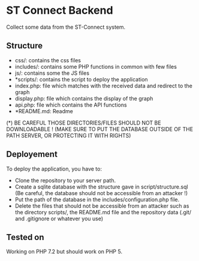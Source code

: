 # ST Connect Backend

Collect some data from the ST-Connect system.

## Structure

 - css/: contains the css files
 - includes/: contains some PHP functions in common with few files
 - js/: contains some the JS files
 - *scripts/: contains the script to deploy the application
 - index.php: file which matches with the received data and redirect to the graph
 - display.php: file which contains the display of the graph
 - api.php: file which contains the API functions
 - *README.md: Readme

(*) BE CAREFUL THOSE DIRECTORIES/FILES SHOULD NOT BE DOWNLOADABLE ! (MAKE SURE TO PUT THE DATABASE OUTSIDE OF THE PATH SERVER, OR PROTECTING IT WITH RIGHTS)

## Deployement

To deploy the application, you have to:

 - Clone the repository to your server path.
 - Create a sqlite database with the structure gave in script/structure.sql (Be careful, the database should not be accessible from an attacker !)
 - Put the path of the database in the includes/configuration.php file.
 - Delete the files that should not be accessible from an attacker such as the directory scripts/, the README.md file and the repository data (.git/ and .gitignore or whatever you use)

## Tested on

Working on PHP 7.2 but should work on PHP 5.
